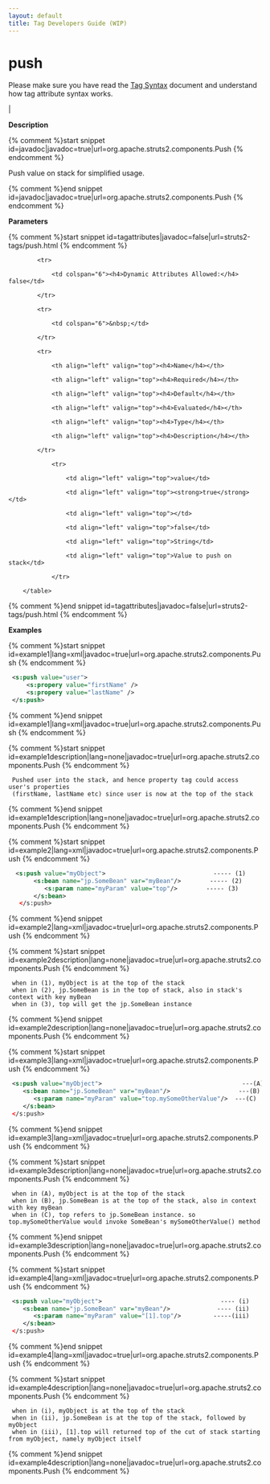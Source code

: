```yaml
---
layout: default
title: Tag Developers Guide (WIP)
---
```


# push


Please make sure you have read the [Tag Syntax](#PAGE_13927) document and understand how tag attribute syntax works.

| 

__Description__



{% comment %}start snippet id=javadoc|javadoc=true|url=org.apache.struts2.components.Push {% endcomment %}
<p> <p>Push value on stack for simplified usage.</p>
</p>
{% comment %}end snippet id=javadoc|javadoc=true|url=org.apache.struts2.components.Push {% endcomment %}

__Parameters__



{% comment %}start snippet id=tagattributes|javadoc=false|url=struts2-tags/push.html {% endcomment %}
<p>		<table width="100%">

			<tr>

				<td colspan="6"><h4>Dynamic Attributes Allowed:</h4> false</td>

			</tr>

			<tr>

				<td colspan="6">&nbsp;</td>

			</tr>

			<tr>

				<th align="left" valign="top"><h4>Name</h4></th>

				<th align="left" valign="top"><h4>Required</h4></th>

				<th align="left" valign="top"><h4>Default</h4></th>

				<th align="left" valign="top"><h4>Evaluated</h4></th>

				<th align="left" valign="top"><h4>Type</h4></th>

				<th align="left" valign="top"><h4>Description</h4></th>

			</tr>

				<tr>

					<td align="left" valign="top">value</td>

					<td align="left" valign="top"><strong>true</strong></td>

					<td align="left" valign="top"></td>

					<td align="left" valign="top">false</td>

					<td align="left" valign="top">String</td>

					<td align="left" valign="top">Value to push on stack</td>

				</tr>

		</table>

</p>
{% comment %}end snippet id=tagattributes|javadoc=false|url=struts2-tags/push.html {% endcomment %}

__Examples__



{% comment %}start snippet id=example1|lang=xml|javadoc=true|url=org.apache.struts2.components.Push {% endcomment %}

```xml
 <s:push value="user">
     <s:propery value="firstName" />
     <s:propery value="lastName" />
 </s:push>

```

{% comment %}end snippet id=example1|lang=xml|javadoc=true|url=org.apache.struts2.components.Push {% endcomment %}


{% comment %}start snippet id=example1description|lang=none|javadoc=true|url=org.apache.struts2.components.Push {% endcomment %}

```none
 Pushed user into the stack, and hence property tag could access user's properties
 (firstName, lastName etc) since user is now at the top of the stack

```

{% comment %}end snippet id=example1description|lang=none|javadoc=true|url=org.apache.struts2.components.Push {% endcomment %}


{% comment %}start snippet id=example2|lang=xml|javadoc=true|url=org.apache.struts2.components.Push {% endcomment %}

```xml
  <s:push value="myObject">                              ----- (1)
       <s:bean name="jp.SomeBean" var="myBean"/>        ----- (2)
          <s:param name="myParam" value="top"/>        ----- (3)
       </s:bean>
   </s:push>

```

{% comment %}end snippet id=example2|lang=xml|javadoc=true|url=org.apache.struts2.components.Push {% endcomment %}


{% comment %}start snippet id=example2description|lang=none|javadoc=true|url=org.apache.struts2.components.Push {% endcomment %}

```none
 when in (1), myObject is at the top of the stack
 when in (2), jp.SomeBean is in the top of stack, also in stack's context with key myBean
 when in (3), top will get the jp.SomeBean instance

```

{% comment %}end snippet id=example2description|lang=none|javadoc=true|url=org.apache.struts2.components.Push {% endcomment %}


{% comment %}start snippet id=example3|lang=xml|javadoc=true|url=org.apache.struts2.components.Push {% endcomment %}

```xml
 <s:push value="myObject">                                       ---(A)
    <s:bean name="jp.SomeBean" var="myBean"/>                   ---(B)
       <s:param name="myParam" value="top.mySomeOtherValue"/>  ---(C)
    </s:bean>
 </s:push>

```

{% comment %}end snippet id=example3|lang=xml|javadoc=true|url=org.apache.struts2.components.Push {% endcomment %}


{% comment %}start snippet id=example3description|lang=none|javadoc=true|url=org.apache.struts2.components.Push {% endcomment %}

```none
 when in (A), myObject is at the top of the stack
 when in (B), jp.SomeBean is at the top of the stack, also in context with key myBean
 when in (C), top refers to jp.SomeBean instance. so top.mySomeOtherValue would invoke SomeBean's mySomeOtherValue() method

```

{% comment %}end snippet id=example3description|lang=none|javadoc=true|url=org.apache.struts2.components.Push {% endcomment %}


{% comment %}start snippet id=example4|lang=xml|javadoc=true|url=org.apache.struts2.components.Push {% endcomment %}

```xml
 <s:push value="myObject">                                 ---- (i)
    <s:bean name="jp.SomeBean" var="myBean"/>             ---- (ii)
       <s:param name="myParam" value="[1].top"/>         -----(iii)
    </s:bean>
 </s:push>

```

{% comment %}end snippet id=example4|lang=xml|javadoc=true|url=org.apache.struts2.components.Push {% endcomment %}


{% comment %}start snippet id=example4description|lang=none|javadoc=true|url=org.apache.struts2.components.Push {% endcomment %}

```none
 when in (i), myObject is at the top of the stack
 when in (ii), jp.SomeBean is at the top of the stack, followed by myObject
 when in (iii), [1].top will returned top of the cut of stack starting from myObject, namely myObject itself

```

{% comment %}end snippet id=example4description|lang=none|javadoc=true|url=org.apache.struts2.components.Push {% endcomment %}
